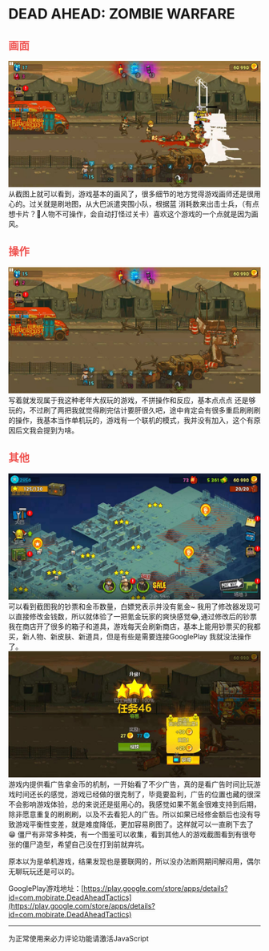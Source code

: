 # DEAD AHEAD: ZOMBIE WARFARE 

## <font style="color: #EF5350;">画面</font>

![cd8d394a62d6533d1624d3ad3f4d3a7](../../imgs/game/2019/28aa76fa5f1c4c2f5f4fd2ca4e1bc16.jpg)
从截图上就可以看到，游戏基本的画风了，很多细节的地方觉得游戏画师还是很用心的。过关就是刷地图，从大巴派遣突围小队，根据蓝 消耗数来出击士兵，（有点想卡片？🤔人物不可操作，会自动打怪过关卡）喜欢这个游戏的一个点就是因为画风。

## <font style="color: #EF5350;">操作</font>
![f9cd9f78eff0bef25ed3e507346c567](../../imgs/game/2019/f9cd9f78eff0bef25ed3e507346c567.jpg)
写着就发现属于我这种老年大叔玩的游戏，不拼操作和反应，基本点点点 还是够玩的，不过刷了两把我就觉得刷完估计要肝很久吧，途中肯定会有很多重启刷刷刷的操作，我基本当作单机玩的，游戏有一个联机的模式，我并没有加入，这个有原因后文我会提到为啥。

## <font style="color: #EF5350;">其他</font>
![75f902a6b6fe1f23a9d153da8d075fa](../../imgs/game/2019/75f902a6b6fe1f23a9d153da8d075fa.jpg)
可以看到截图我的钞票和金币数量，白嫖党表示并没有氪金~ 我用了修改器发现可以直接修改金钱数，所以就体验了一把氪金玩家的爽快感觉😂,通过修改后的钞票我在商店开了很多的箱子和道具，游戏每天会刷新商店，基本上能用钞票买的我都买，新人物、新皮肤、新道具，但是有些是需要连接GooglePlay 我就没法操作了。
![18e109c2a6ebe4eba5c82b89ef6e9cb](../../imgs/game/2019/18e109c2a6ebe4eba5c82b89ef6e9cb.jpg)
游戏内提供看广告拿金币的机制，一开始看了不少广告，真的是看广告时间比玩游戏时间还长的感觉，游戏已经做的很克制了，毕竟要盈利，广告的位置也藏的很深不会影响游戏体验，总的来说还是挺用心的。我感觉如果不氪金很难支持到后期，除非愿意重复的刷刷刷，以及不去看犯人的广告。所以如果已经修金额后也没有导致游戏平衡性变差，就是难度降低，更加容易刷图了。这样就可以一直刷下去了😁 僵尸有非常多种类，有一个图鉴可以收集，看到其他人的游戏截图看到有很夸张的僵尸造型，希望自己没在打到前就弃坑。

原本以为是单机游戏，结果发现也是要联网的，所以没办法断网期间解闷用，偶尔无聊玩玩还是可以的。

GooglePlay游戏地址：[https://play.google.com/store/apps/details?id=com.mobirate.DeadAheadTactics](https://play.google.com/store/apps/details?id=com.mobirate.DeadAheadTactics)


<hr>

<!-- 来必力City版安装代码 -->
<div id="lv-container" data-id="city" data-uid="MTAyMC80NzA4OC8yMzU4OA==">
	<script type="text/javascript">
   (function(d, s) {
       var j, e = d.getElementsByTagName(s)[0];

       if (typeof LivereTower === 'function') { return; }
    
       j = d.createElement(s);
       j.src = 'https://cdn-city.livere.com/js/embed.dist.js';
       j.async = true;
    
       e.parentNode.insertBefore(j, e);
   })(document, 'script');
	</script>
<noscript> 为正常使用来必力评论功能请激活JavaScript</noscript>
</div>
<!-- City版安装代码已完成 -->